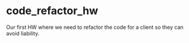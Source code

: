 # code_refactor_hw
Our first HW where we need to refactor the code for a client so they can avoid liability.
